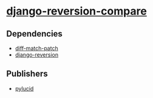 # [django-reversion-compare](https://pypi.org/project/django-reversion-compare)

## Dependencies
- [diff-match-patch](packages/d/diff-match-patch.md)
- [django-reversion](packages/d/django-reversion.md)



## Publishers
- [pylucid](https://pypi.org/user/pylucid)


